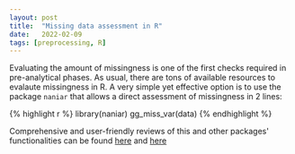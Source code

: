 ```yaml
---
layout: post
title:  "Missing data assessment in R"
date:   2022-02-09 
tags: [preprocessing, R]
---
```


Evaluating the amount of missingness is one of the first checks required in pre-analytical phases. As usual, there are tons of available resources to evalaute missingness in R. A very simple yet effective option is to use the package `naniar` that allows a direct assessment of missingness in 2 lines:

{% highlight r %}
library(naniar)
gg_miss_var(data)
{% endhighlight %}

Comprehensive and user-friendly reviews of this and other packages' functionalities can be found [here](http://juliejosse.com/wp-content/uploads/2018/06/DataAnalysisMissingR.html) and [here](https://cran.r-project.org/web/packages/naniar/vignettes/getting-started-w-naniar.html)

